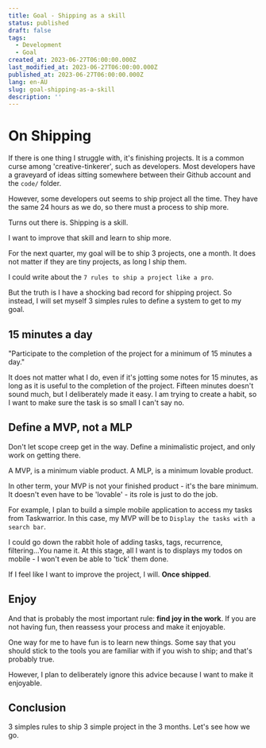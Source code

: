 ```yaml
---
title: Goal - Shipping as a skill
status: published
draft: false
tags:
  - Development
  - Goal
created_at: 2023-06-27T06:00:00.000Z
last_modified_at: 2023-06-27T06:00:00.000Z
published_at: 2023-06-27T06:00:00.000Z
lang: en-AU
slug: goal-shipping-as-a-skill
description: ''
--- 
```


# On Shipping
If there is one thing I struggle with, it's finishing projects.
It is a common curse among 'creative-tinkerer', such as developers.
Most developers have a graveyard of ideas sitting somewhere between their Github account and the `code/` folder.

However, some developers out seems to ship project all the time.
They have the same 24 hours as we do, so there must a process to ship more.

Turns out there is. Shipping is a skill.

I want to improve that skill and learn to ship more.

For the next quarter, my goal will be to ship 3 projects, one a month.
It does not matter if they are tiny projects, as long I ship them.

I could write about the `7 rules to ship a project like a pro`. 

But the truth is I have a shocking bad record for shipping project.
So instead, I will set myself 3 simples rules to define a system to get to my goal.

## 15 minutes a day
"Participate to the completion of the project for a minimum of 15 minutes a day."

It does not matter what I do, even if it's jotting some notes for 15 minutes, as long as it is useful to the completion of the project.
Fifteen minutes doesn't sound much, but I deliberately made it easy.
I am trying to create a habit, so I want to make sure the task is so small I can't say no.

## Define a MVP, not a MLP 
Don't let scope creep get in the way. Define a minimalistic project, and only work on getting there.

A MVP, is a minimum viable product.
A MLP, is a minimum lovable product.

In other term, your MVP is not your finished product - it's the bare minimum.
It doesn't even have to be 'lovable' - its role is just to do the job.

For example, I plan to build a simple mobile application to access my tasks from Taskwarrior.
In this case, my MVP will be to `Display the tasks with a search bar`.

I could go down the rabbit hole of adding tasks, tags, recurrence, filtering...You name it.
At this stage, all I want is to displays my todos on mobile - I won't even be able to 'tick' them done.

If I feel like I want to improve the project, I will. **Once shipped**.

## Enjoy
And that is probably the most important rule: **find joy in the work**.
If you are not having fun, then reassess your process and make it enjoyable.

One way for me to have fun is to learn new things.
Some say that you should stick to the tools you are familiar with if you wish to ship; and that's probably true.

However, I plan to deliberately ignore this advice because I want to make it enjoyable. 

## Conclusion
3 simples rules to ship 3 simple project in the 3 months.
Let's see how we go.
